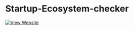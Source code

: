 # Startup-Ecosystem-checker
[![View Website](https://img.shields.io/badge/View-Website-brightgreen)]((https://rushilbhutani24.github.io/Startup-Ecosystem-checker/))
